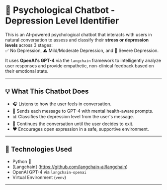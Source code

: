 # 🧠 Psychological Chatbot - Depression Level Identifier

This is an AI-powered psychological chatbot that interacts with users in natural conversation to assess and classify their **stress or depression levels** across 3 stages:  
✅ No Depression, ⚠️ Mild/Moderate Depression, and 🚨 Severe Depression.

It uses **OpenAI's GPT-4** via the `langchain` framework to intelligently analyze user responses and provide empathetic, non-clinical feedback based on their emotional state.

---

## 💡 What This Chatbot Does

- 🎧 Listens to how the user feels in conversation.
- 🧠 Sends each message to GPT-4 with mental health-aware prompts.
- 📊 Classifies the depression level from the user's message.
- 🔁 Continues the conversation until the user decides to exit.
- ❤️ Encourages open expression in a safe, supportive environment.

---

## 🚀 Technologies Used

- Python 🐍
- [Langchain] (https://github.com/langchain-ai/langchain)
- OpenAI GPT-4 via `langchain-openai`
- Virtual Environment (`venv`)

---
